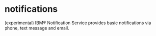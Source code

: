 # notifications
(experimental) IBM® Notification Service provides basic notifications via phone, text message and email. 
